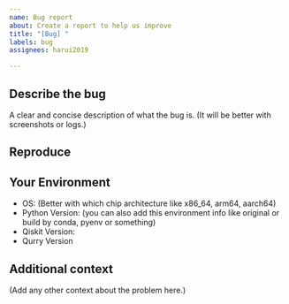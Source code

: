 ```yaml
---
name: Bug report
about: Create a report to help us improve
title: "[Bug] "
labels: bug
assignees: harui2019

---
```


## Describe the bug
A clear and concise description of what the bug is.
(It will be better with screenshots or logs.)

## Reproduce

## Your Environment

- OS: 
(Better with which chip architecture like x86_64, arm64, aarch64)
- Python Version: 
(you can also add this environment info like original or build by conda, pyenv or something)
- Qiskit Version:
- Qurry Version


## Additional context
(Add any other context about the problem here.)
